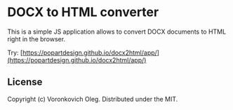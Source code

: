 # DOCX to HTML converter

This is a simple JS application allows to convert DOCX documents to HTML right in the browser.

Try: [https://popartdesign.github.io/docx2html/app/](https://popartdesign.github.io/docx2html/app/)

## License

Copyright (c) Voronkovich Oleg. Distributed under the MIT.

